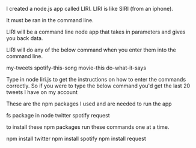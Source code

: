 I created a node.js app called LIRI. LIRI is like SIRI (from an iphone).

It must be ran in the command line.

LIRI will be a command line node app that takes in parameters and gives you back data.

LIRI will do any of the below command when you enter them into the command line.

my-tweets
spotify-this-song
movie-this
do-what-it-says

Type in node liri.js to get the instructions on how to enter the commands correctly. So if you were to type the below command you'd get the last 20 tweets I have on my account








These are the npm packages I used and are needed to run the app

fs package in node
twitter
spotify
request


to install these npm packages run these commands one at a time.

npm install twitter
npm install spotify
npm install request
